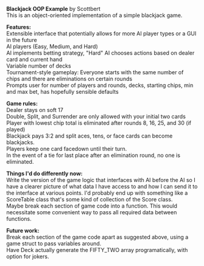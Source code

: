**Blackjack OOP Example** by Scottbert  
This is an object-oriented implementation of a simple blackjack game.  
  
**Features:**  
Extensible interface that potentially allows for more AI player types or a GUI in the future  
AI players (Easy, Medium, and Hard)  
AI implements betting strategy, "Hard" AI chooses actions based on dealer card and current hand  
Variable number of decks  
Tournament-style gameplay: Everyone starts with the same number of chips and there are eliminations on certain rounds  
Prompts user for number of players and rounds, decks, starting chips, min and max bet, has hopefully sensible defaults  
  
**Game rules:**  
Dealer stays on soft 17  
Double, Split, and Surrender are only allowed with your initial two cards  
Player with lowest chip total is eliminated after rounds 8, 16, 25, and 30 (if played)  
Blackjack pays 3:2 and split aces, tens, or face cards can become blackjacks.  
Players keep one card facedown until their turn.  
In the event of a tie for last place after an elimination round, no one is eliminated.  

**Things I'd do differently now:**  
Write the version of the game logic that interfaces with AI before the AI so I have a clearer picture of what data I have access to and how I can send it to the interface at various points. I'd probably end up with something like a ScoreTable class that's some kind of collection of the Score class.  
Maybe break each section of game code into a function. This would necessitate some convenient way to pass all required data between functions.  

**Future work:**  
Break each section of the game code apart as suggested above, using a game struct to pass variables around.  
Have Deck actually generate the FIFTY_TWO array programatically, with option for jokers.  
